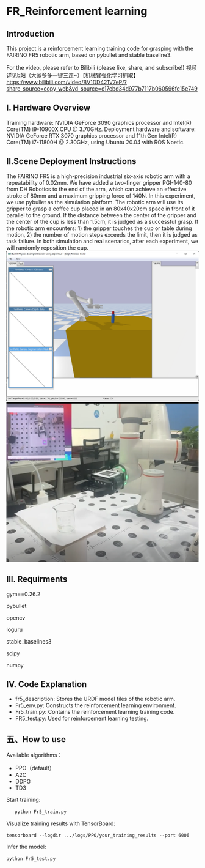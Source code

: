 # FR_Reinforcement learning

## Introduction
This project is a reinforcement learning training code for grasping with the FAIRINO FR5 robotic arm, based on pybullet and stable baseline3.

For the video, please refer to Bilibili (please like, share, and subscribe!) 
视频详见b站（大家多多一键三连~）【机械臂强化学习抓取】 
https://www.bilibili.com/video/BV1DD421V7eP/?share_source=copy_web&vd_source=c17cbd34d977b7117b060596fe15e749
## I. Hardware Overview
Training hardware: NVIDIA GeForce 3090 graphics processor and Intel(R) Core(TM) i9-10900X CPU @ 3.70GHz.
Deployment hardware and software: NVIDIA GeForce RTX 3070 graphics processor and 11th Gen Intel(R) Core(TM) i7-11800H @ 2.30GHz, using Ubuntu 20.04 with ROS Noetic.

## II.Scene Deployment Instructions
The FAIRINO FR5 is a high-precision industrial six-axis robotic arm with a repeatability of 0.02mm. We have added a two-finger gripper PGI-140-80 from DH Robotics to the end of the arm, which can achieve an effective stroke of 80mm and a maximum gripping force of 140N. In this experiment, we use pybullet as the simulation platform. The robotic arm will use its gripper to grasp a coffee cup placed in an 80x40x20cm space in front of it parallel to the ground. If the distance between the center of the gripper and the center of the cup is less than 1.5cm, it is judged as a successful grasp. If the robotic arm encounters: 1) the gripper touches the cup or table during motion, 2) the number of motion steps exceeds the limit, then it is judged as task failure. In both simulation and real scenarios, after each experiment, we will randomly reposition the cup.
![仿真场景](pic/sim.PNG "仿真场景")
![真实场景](pic/real.PNG "真实场景")

## III. Requirments
gym==0.26.2

pybullet

opencv

loguru

stable_baselines3

scipy

numpy

## IV. Code Explanation
- fr5_description: Stores the URDF model files of the robotic arm.
- Fr5_env.py: Constructs the reinforcement learning environment.
- Fr5_train.py: Contains the reinforcement learning training code.
- FR5_test.py: Used for reinforcement learning testing.
## 五、How to use
Available algorithms：
- PPO（default）
- A2C
- DDPG
- TD3

Start training:
```python
   python Fr5_train.py
```
Visualize training results with TensorBoard:

```
tensorboard --logdir .../logs/PPO/your_training_results --port 6006
```
Infer the model:
```
python Fr5_test.py
```
